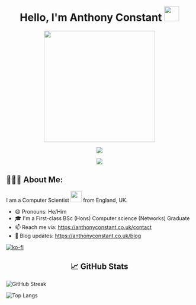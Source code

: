 
<h1 align="center"> Hello, I'm Anthony Constant <img src="https://media.giphy.com/media/hvRJCLFzcasrR4ia7z/giphy.gif" width="40"></h1>

<div align="center">
<img src="https://i.postimg.cc/LYdchw56/MAIN-00-00-00-00-00-30-1.gif" width="300px">
 
 <p align="center">  <a href="https://www.linkedin.com/in/anthony-constant-639b11271/" target="blank"><img src="https://img.shields.io/badge/LinkedIn-0077B5?style=for-the-badge&logo=linkedin&logoColor=white" /> </a>  </p>
 
![](https://komarev.com/ghpvc/?username=your-github-PlugAC&color=brightgreen)

</div>

<h2>👨🏻‍💻 About Me:</h2>

I am a Computer Scientist <img src="https://media.giphy.com/media/WUlplcMpOCEmTGBtBW/giphy.gif" width="30"> from England, UK.

- 😄 Pronouns: He/Him
- 🎓 I'm a First-class BSc (Hons) Computer science (Networks) Graduate 
- 📫 Reach me via: https://anthonyconstant.co.uk/contact
- 🍟 Blog updates: https://anthonyconstant.co.uk/blog

[![ko-fi](https://ko-fi.com/img/githubbutton_sm.svg)](https://ko-fi.com/W7W144CAO)

<h2 align= "center">📈 GitHub Stats</h2>

![GitHub Streak](https://github-readme-streak-stats.herokuapp.com?user=Anthony-Constant&theme=dark)

![Top Langs](https://github-readme-stats.vercel.app/api/top-langs?username=Anthony-Constant&theme=dark&layout=compact)
